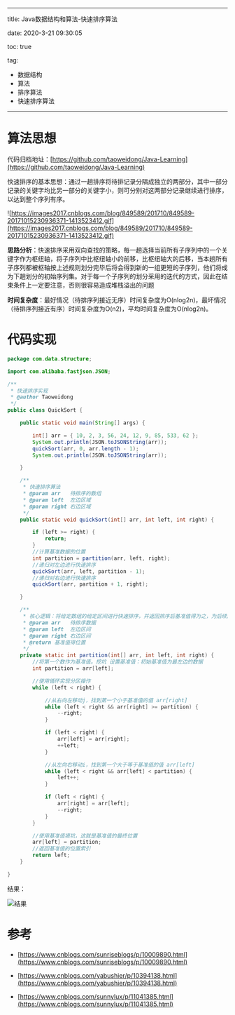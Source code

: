 ----------
title:  Java数据结构和算法-快速排序算法

date: 2020-3-21 09:30:05

toc: true

tag: 

- 数据结构
- 算法
- 排序算法
- 快速排序算法

----------

# 算法思想

代码归档地址：[https://github.com/taoweidong/Java-Learning](https://github.com/taoweidong/Java-Learning)

快速排序的基本思想：通过一趟排序将待排记录分隔成独立的两部分，其中一部分记录的关键字均比另一部分的关键字小，则可分别对这两部分记录继续进行排序，以达到整个序列有序。

![https://images2017.cnblogs.com/blog/849589/201710/849589-20171015230936371-1413523412.gif](https://images2017.cnblogs.com/blog/849589/201710/849589-20171015230936371-1413523412.gif)



**思路分析**：快速排序采用双向查找的策略，每一趟选择当前所有子序列中的一个关键字作为枢纽轴，将子序列中比枢纽轴小的前移，比枢纽轴大的后移，当本趟所有子序列都被枢轴按上述规则划分完毕后将会得到新的一组更短的子序列，他们将成为下趟划分的初始序列集。对于每一个子序列的划分采用的迭代的方式，因此在结束条件上一定要注意，否则很容易造成堆栈溢出的问题

**时间复杂度**：最好情况（待排序列接近无序）时间复杂度为O(nlog2n)，最坏情况（待排序列接近有序）时间复杂度为O(n2)，平均时间复杂度为O(nlog2n)。

<!-- more -->

# 代码实现

```java
package com.data.structure;

import com.alibaba.fastjson.JSON;

/**
 * 快速排序实现
 * @author Taoweidong
 */
public class QuickSort {

	public static void main(String[] args) {

		int[] arr = { 10, 2, 3, 56, 24, 12, 9, 85, 533, 62 };
		System.out.println(JSON.toJSONString(arr));
		quickSort(arr, 0, arr.length - 1);
		System.out.println(JSON.toJSONString(arr));

	}

	/**
	 * 快速排序算法
	 * @param arr   待排序的数组
	 * @param left  左边区域
	 * @param right 右边区域
	 */
	public static void quickSort(int[] arr, int left, int right) {

		if (left >= right) {
			return;
		}
		//计算基准数据的位置
		int partition = partition(arr, left, right);
		//递归对左边进行快速排序
		quickSort(arr, left, partition - 1);
		//递归对右边进行快速排序
		quickSort(arr, partition + 1, right);

	}

	/**
	 * 核心逻辑：将给定数组的给定区间进行快速排序，并返回排序后基准值得为之，为后续的分区间迭代排序提供条件
	 * @param arr   待排序数据
	 * @param left  左边区间
	 * @param right 右边区间
	 * @return 基准值得位置
	 */
	private static int partition(int[] arr, int left, int right) {
		//将第一个数作为基准值。挖坑 设置基准值：初始基准值为最左边的数据
		int partition = arr[left];

		//使用循环实现分区操作
		while (left < right) {

			//从右向左移动j，找到第一个小于基准值的值 arr[right]
			while (left < right && arr[right] >= partition) {
				--right;
			}

			if (left < right) {
				arr[left] = arr[right];
				++left;
			}

			//从左向右移动i，找到第一个大于等于基准值的值 arr[left]
			while (left < right && arr[left] < partition) {
				left++;
			}

			if (left < right) {
				arr[right] = arr[left];
				--right;
			}
		}

		//使用基准值填坑，这就是基准值的最终位置
		arr[left] = partition;
		//返回基准值的位置索引
		return left;
	}

}
```



结果：

![结果](https://img-blog.csdnimg.cn/20200321092434175.png?x-oss-process=image/watermark,type_ZmFuZ3poZW5naGVpdGk,shadow_10,text_aHR0cHM6Ly9ibG9nLmNzZG4ubmV0L3Rhb3dlaWRvbmcx,size_16,color_FFFFFF,t_70)



# 参考

- [https://www.cnblogs.com/sunriseblogs/p/10009890.html](https://www.cnblogs.com/sunriseblogs/p/10009890.html)
- [https://www.cnblogs.com/yabushier/p/10394138.html](https://www.cnblogs.com/yabushier/p/10394138.html)

- [https://www.cnblogs.com/sunnylux/p/11041385.html](https://www.cnblogs.com/sunnylux/p/11041385.html)